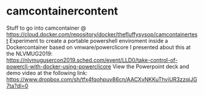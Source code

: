 # camcontainercontent
Stuff to go into camcontainer @ https://cloud.docker.com/repository/docker/thefluffysysop/camcontainertest
Experiment to create a portable powershell enviroment inside a Dockercontainer based on vmware/powerclicore
I presented about this at the NLVMUG2019: https://nlvmugusercon2019.sched.com/event/LLD0/take-control-of-powercli-with-docker-using-powerclicore
View the Powerpoint deck and demo video at the following link: https://www.dropbox.com/sh/tfx4fqohpuv86cn/AACXvNKKuThviUR3zzqiJG7ta?dl=0
